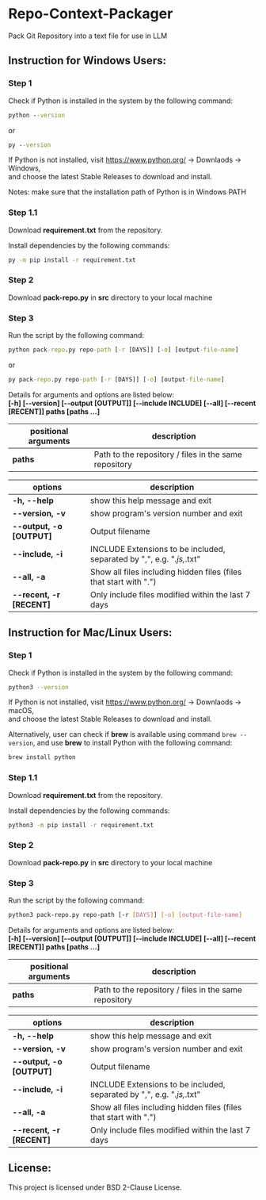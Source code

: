 # Repo-Context-Packager

Pack Git Repository into a text file for use in LLM

## Instruction for Windows Users:

### Step 1

Check if Python is installed in the system by the following command:

```cmd
python --version
```

or

```cmd
py --version
```

If Python is not installed, visit https://www.python.org/ -> Downlaods -> Windows,  
and choose the latest Stable Releases to download and install.

Notes: make sure that the installation path of Python is in Windows PATH

### Step 1.1

Download **requirement.txt** from the repository.

Install dependencies by the following commands:

```cmd
py -m pip install -r requirement.txt
```

### Step 2

Download **pack-repo.py** in **src** directory to your local machine

### Step 3

Run the script by the following command:

```cmd
python pack-repo.py repo-path [-r [DAYS]] [-o] [output-file-name]
```

or

```cmd
py pack-repo.py repo-path [-r [DAYS]] [-o] [output-file-name]
```

Details for arguments and options are listed below:  
**[-h] [--version] [--output [OUTPUT]] [--include INCLUDE] [--all] [--recent [RECENT]] paths [paths ...]**

| positional arguments | description                                           |
| -------------------- | ----------------------------------------------------- |
| **paths**            | Path to the repository / files in the same repository |

| options                   | description                                                            |
| ------------------------- | ---------------------------------------------------------------------- |
| **-h, --help**            | show this help message and exit                                        |
| **--version, -v**         | show program's version number and exit                                 |
| **--output, -o [OUTPUT]** | Output filename                                                        |
| **--include, -i**         | INCLUDE Extensions to be included, separated by ",", e.g. "_.js,_.txt" |
| **--all, -a**             | Show all files including hidden files (files that start with ".")      |
| **--recent, -r [RECENT]** | Only include files modified within the last 7 days                     |

## Instruction for Mac/Linux Users:

### Step 1

Check if Python is installed in the system by the following command:

```bash
python3 --version
```

If Python is not installed, visit https://www.python.org/ -> Downlaods -> macOS,  
and choose the latest Stable Releases to download and install.

Alternatively, user can check if **brew** is available using command `brew --version`, and use **brew** to install Python with the following command:

```sh
brew install python
```

### Step 1.1

Download **requirement.txt** from the repository.

Install dependencies by the following commands:

```bash
python3 -m pip install -r requirement.txt
```

### Step 2

Download **pack-repo.py** in **src** directory to your local machine

### Step 3

Run the script by the following command:

```bash
python3 pack-repo.py repo-path [-r [DAYS]] [-o] [output-file-name]
```

Details for arguments and options are listed below:  
**[-h] [--version] [--output [OUTPUT]] [--include INCLUDE] [--all] [--recent [RECENT]] paths [paths ...]**

| positional arguments | description                                           |
| -------------------- | ----------------------------------------------------- |
| **paths**            | Path to the repository / files in the same repository |

| options                   | description                                                            |
| ------------------------- | ---------------------------------------------------------------------- |
| **-h, --help**            | show this help message and exit                                        |
| **--version, -v**         | show program's version number and exit                                 |
| **--output, -o [OUTPUT]** | Output filename                                                        |
| **--include, -i**         | INCLUDE Extensions to be included, separated by ",", e.g. "_.js,_.txt" |
| **--all, -a**             | Show all files including hidden files (files that start with ".")      |
| **--recent, -r [RECENT]** | Only include files modified within the last 7 days                     |

## License:

This project is licensed under BSD 2-Clause License.

